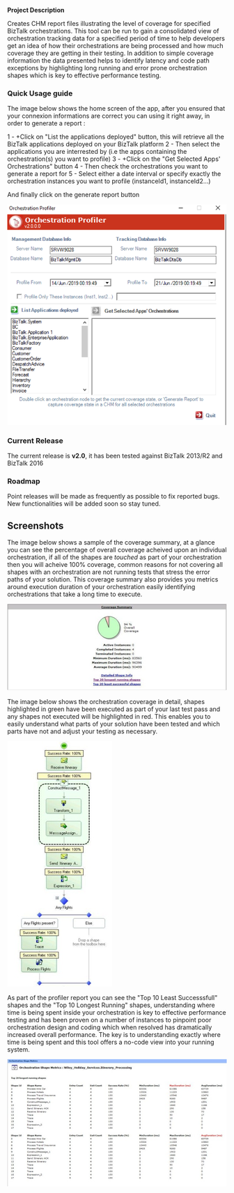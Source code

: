 **Project Description**

Creates CHM report files illustrating the level of coverage for specified BizTalk orchestrations. This tool can be run to gain a consolidated view of orchestration tracking data for a specified period of time to help developers get an idea of how their orchestrations are being processed and how much coverage they are getting in their testing. In addition to simple coverage information the data presented helps to identify latency and code path exceptions by highlighting long running and error prone orchestration shapes which is key to effective performance testing.

### Quick Usage guide

The image below shows the home screen of the app, after you ensured that your connexion informations are correct you can using it right away, in order to generate a report : 
 
1 - +Click on "List the applications deployed" button, this will retrieve all the BizTalk applications deployed on your BizTalk platform 
2 - Then select the applications you are interrested by (i.e the apps containing the orchestration(s) you want to profile)
3 - +Click on the "Get Selected Apps' Orchestrations" button
4 - Then check the orchestrations you want to generate a report for 
5 - Select either a date interval or specify exactly the orchestration instances you want to profile (instanceId1, instanceId2...)

And finally click on the generate report button

![](Home_Screen.png)

### Current Release
The current release is **v2.0**, it has been tested against BizTalk 2013/R2 and BizTalk 2016

### Roadmap
Point releases will be made as frequently as possible to fix reported bugs. New functionalities will be added soon so stay tuned.

## Screenshots

The image below shows a sample of the coverage summary, at a glance you can see the percentage of overall coverage acheived upon an individual orchestration, if all of the shapes are _touched_ as part of your orchestration then you will acheive 100% coverage, common reasons for not covering all shapes with an orchestration are not running tests that stress the error paths of your solution.   This coverage summary also provides you metrics around execution duration of your orchestration easily identifying orchestrations that take a long time to execute.

![](Home_profilerCoverageSummary_75.jpg)

The image below shows the orchestration coverage in detail, shapes highlighted in green have been executed as part of your last test pass and any shapes not executed will be highlighted in red.  This enables you to easily understand what parts of your solution have been tested and which parts have not and adjust your testing as necessary.

![](Home_profilerOrchestrationCoverage_75.jpg)

As part of the profiler report you can see the "Top 10 Least Successsfull" shapes and the "Top 10 Longest Running" shapes, understanding where time is being spent inside your orchestration is key to effective performance testing and has been proven on a number of instances to pinpoint poor orchestration design and coding which when resolved has dramatically increased overall performance.   The key is to understanding exactly where time is being spent and this tool offers a no-code view into your running system.

![](Home_profilerShapeDuration_60.jpg)
